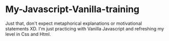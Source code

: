 # My-Javascript-Vanilla-training

Just that, don't expect metaphorical explanations or motivational statements XD.
I'm just practicing with Vanilla Javascript and refreshing my level in Css and Html.
